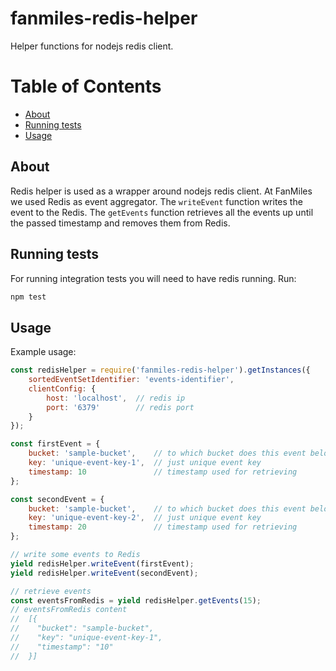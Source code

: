 # fanmiles-redis-helper
Helper functions for nodejs redis client.

# Table of Contents

- [About](#about)
- [Running tests](#running-tests)
- [Usage](#usage)

## <a name="about">About</a>
Redis helper is used as a wrapper around nodejs redis client. At FanMiles we used Redis as event aggregator.
The `writeEvent` function writes the event to the Redis.
The `getEvents` function retrieves all the events up until the passed timestamp and removes them from Redis.

## <a name="running-tests">Running tests</a>

For running integration tests you will need to have redis running. Run:

```bash
npm test
```

## <a name="usage">Usage</a>

Example usage:

```javascript
const redisHelper = require('fanmiles-redis-helper').getInstances({
    sortedEventSetIdentifier: 'events-identifier',
    clientConfig: {
        host: 'localhost',  // redis ip
        port: '6379'        // redis port
    }
});

const firstEvent = {
    bucket: 'sample-bucket',    // to which bucket does this event belong to
    key: 'unique-event-key-1',  // just unique event key
    timestamp: 10               // timestamp used for retrieving
};

const secondEvent = {
    bucket: 'sample-bucket',    // to which bucket does this event belong to
    key: 'unique-event-key-2',  // just unique event key
    timestamp: 20               // timestamp used for retrieving
};

// write some events to Redis
yield redisHelper.writeEvent(firstEvent);
yield redisHelper.writeEvent(secondEvent);

// retrieve events
const eventsFromRedis = yield redisHelper.getEvents(15);
// eventsFromRedis content
//  [{
//    "bucket": "sample-bucket",
//    "key": "unique-event-key-1",
//    "timestamp": "10"
//  }]

```
